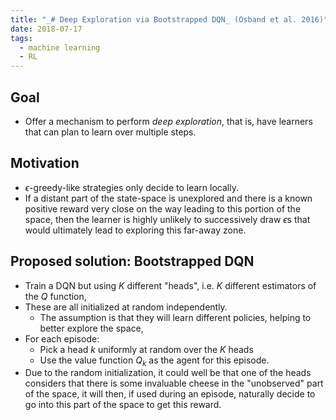 ```yaml
---
title: "_# Deep Exploration via Bootstrapped DQN_ (Osband et al. 2016)"
date: 2018-07-17
tags:
  - machine learning
  - RL
---
```


## Goal
* Offer a mechanism to perform _deep exploration_, that is, have learners
  that can plan to learn over multiple steps.

## Motivation

* $\epsilon$-greedy-like strategies only decide to learn locally.
* If a distant part of the state-space is unexplored and there is a
  known positive reward very close on the way leading to this portion of the
  space, then the learner is highly unlikely to successively draw $\epsilon$s
  that would ultimately lead to exploring this far-away zone.

## Proposed solution: Bootstrapped DQN

* Train a DQN but using $K$ different "heads", i.e. $K$ different estimators
  of the $Q$ function,
* These are all initialized at random independently.
    - The assumption is that they will learn different policies, helping to
      better explore the space,
* For each episode:
    - Pick a head $k$ uniformly at random over the $K$ heads
    - Use the value function $Q_k$ as the agent for this episode.
* Due to the random initialization, it could well be that one of the heads
  considers that there is some invaluable cheese in the "unobserved" part of
  the space, it will then, if used during an episode, naturally decide to go
  into this part of the space to get this reward.
